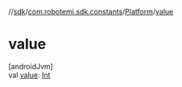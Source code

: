 //[sdk](../../../index.md)/[com.robotemi.sdk.constants](../index.md)/[Platform](index.md)/[value](value.md)

# value

[androidJvm]\
val [value](value.md): [Int](https://kotlinlang.org/api/latest/jvm/stdlib/kotlin/-int/index.html)
